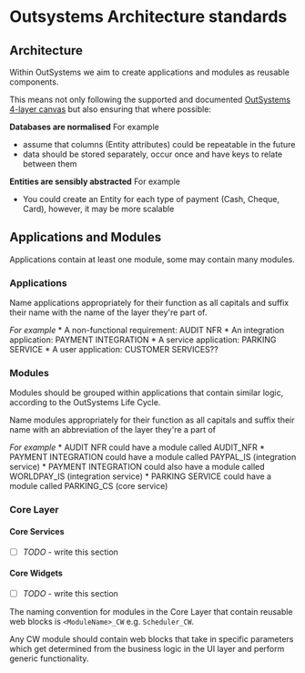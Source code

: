 # Outsystems Architecture standards

## Architecture
Within OutSystems we aim to create applications and modules as reusable components.

This means not only following the supported and documented [OutSystems 4-layer canvas](https://success.outsystems.com/Support/Enterprise_Customers/Maintenance_and_Operations/Designing_the_architecture_of_your_OutSystems_applications/01_The_4_Layer_Canvas) but also ensuring that where possible:

**Databases are normalised**
For example
* assume that columns (Entity attributes) could be repeatable in the future
* data should be stored separately, occur once and have keys to relate between them

**Entities are sensibly abstracted**
For example
* You could create an Entity for each type of payment (Cash, Cheque, Card), however, it may be more scalable

## Applications and Modules
Applications contain at least one module, some may contain many modules.

### Applications
Name applications appropriately for their function as all capitals and suffix their name with the name of the layer they're part of.

_For example_
	* A non-functional requirement: AUDIT NFR
	* An integration application: PAYMENT INTEGRATION
	* A service application: PARKING SERVICE
	* A user application: CUSTOMER SERVICES??

### Modules
Modules should be grouped within applications that contain similar logic, according to the OutSystems Life Cycle.

Name modules appropriately for their function as all capitals and suffix their name with an abbreviation of the layer they're a part of

_For example_
	* AUDIT NFR could have a module called AUDIT_NFR
	* PAYMENT INTEGRATION could have a module called PAYPAL_IS (integration service)
	* PAYMENT INTEGRATION could also have a module called WORLDPAY_IS (integration service)
	* PARKING SERVICE could have a module called PARKING_CS (core service)

### Core Layer

#### Core Services
* [ ] _TODO_ - write this section

#### Core Widgets
* [ ] _TODO_ - write this section 

The naming convention for modules in the Core Layer that contain reusable web blocks is `<ModuleName>_CW` e.g. `Scheduler_CW`.

Any CW module should contain web blocks that take in specific parameters which get determined from the business logic in the UI layer and perform generic functionality.